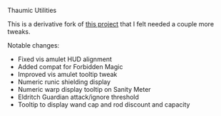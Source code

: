 Thaumic Utilities

This is a derivative fork of [this project](https://minecraft.curseforge.com/projects/thaumic-utilities) that I felt needed a couple more tweaks.

Notable changes:
- Fixed vis amulet HUD alignment
- Added compat for Forbidden Magic
- Improved vis amulet tooltip tweak
- Numeric runic shielding display
- Numeric warp display tooltip on Sanity Meter
- Eldritch Guardian attack/ignore threshold
- Tooltip to display wand cap and rod discount and capacity